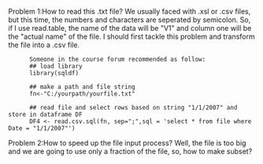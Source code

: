 Problem 1:How to read this .txt file?
          We usually faced with .xsl or .csv files, but this time, the numbers and characters are seperated by semicolon.
          So, if I use read.table, the name of the data will be "V1" and column one will be the "actual name" of the file. 
          I should first tackle this problem and transform the file into a .csv file.
          
          Someone in the course forum recommended as follow:
          ## load library
          library(sqldf)

          ## make a path and file string
          fn<-"C:/yourpath/yourfile.txt"

          ## read file and select rows based on string "1/1/2007" and store in dataframe DF
          DF4 <- read.csv.sql(fn, sep=";",sql = 'select * from file where Date = "1/1/2007"')

Problem 2:How to speed up the file input process?
          Well, the file is too big and we are going to use only a fraction of the file, so, how to make subset?
          

